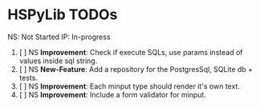 # HSPyLib TODOs

NS: Not Started
IP: In-progress

1. [ ] NS **Improvement**: Check if execute SQLs, use params instead of values inside sql string.
2. [ ] NS **New-Feature**: Add a repository for the PostgresSql, SQLite db + tests.
3. [ ] NS **Improvement**: Each minput type should render it's own text.
4. [ ] NS **Improvement**: Include a form validator for minput.
